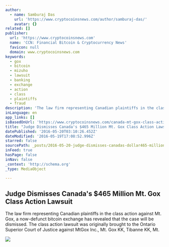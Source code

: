 ```yaml
---
author:
  - name: Samburaj Das
    url: 'https://www.cryptocoinsnews.com/author/samburaj-das/'
    avatar: {}
related: []
publisher:
  url: 'https://www.cryptocoinsnews.com'
  name: 'CCN: Financial Bitcoin & Cryptocurrency News'
  favicon: null
  domain: www.cryptocoinsnews.com
keywords:
  - gox
  - bitcoin
  - mizuho
  - lawsuit
  - banking
  - exchange
  - action
  - class
  - plaintiffs
  - fraud
description: 'The law firm representing Canadian plaintiffs in the class action against Mt. Gox, a now-defunct bitcoin exchange has revealed that the case will be dismissed. The class action lawsuit was originally brought to the Ontario Superior Court of Justice against MtGox Inc., Mt. Gox KK, Tibanne KK, Mt.'
inLanguage: en
app_links: []
isBasedOnUrl: 'https://www.cryptocoinsnews.com/canada-mt-gox-class-action-dismissed/'
title: "Judge Dismisses Canada's $465 Million Mt. Gox Class Action Lawsuit"
datePublished: '2016-05-20T03:10:26.452Z'
dateModified: '2016-05-19T17:08:52.996Z'
starred: false
sourcePath: _posts/2016-05-20-judge-dismisses-canadas-dollar465-million-mt-gox-class-action-l.md
inFeed: true
hasPage: false
inNav: false
_context: 'http://schema.org'
_type: MediaObject

---
```

<article style=""><h1>Judge Dismisses Canada's $465 Million Mt. Gox Class Action Lawsuit</h1><p>The law firm representing Canadian plaintiffs in the class action against Mt. Gox, a now-defunct bitcoin exchange has revealed that the case will be dismissed. The class action lawsuit was originally brought to the Ontario Superior Court of Justice against MtGox Inc., Mt. Gox KK, Tibanne KK, Mt.</p><img src="https://www.cryptocoinsnews.com/wp-content/uploads/2015/12/Judge-hammer.jpg" /></article>